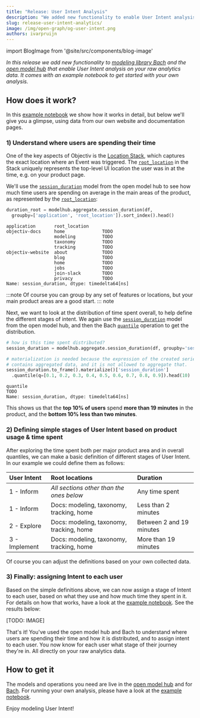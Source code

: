 ```yaml
---
title: "Release: User Intent Analysis"
description: "We added new functionality to enable User Intent analysis on your raw analytics data. See the example notebook to get started."
slug: release-user-intent-analytics/
image: /img/open-graph/og-user-intent.png
authors: ivarpruijn
---
```


<head>
  <meta property="og:title" content="Release: User Intent Analysis" />
</head>


import BlogImage from '@site/src/components/blog-image'

[example-notebook]: https://objectiv.io/docs/modeling/user_intent
[locations]: https://objectiv.io/docs/tracking/core-concepts/locations
[root_location]: https://objectiv.io/docs/taxonomy/reference/location-contexts/RootLocationContext/
[session_duration]: https://objectiv.io/docs/modeling/modelhub_api_reference/modelhub.Aggregate.session_duration/#modelhub-aggregate-session-duration
[quantile]: https://objectiv.io/docs/modeling/DataFrame/bach.DataFrame.quantile/#bach-dataframe-quantile
[model-hub]: https://objectiv.io/docs/modeling/
[bach]: https://objectiv.io/docs/modeling/bach

*In this release we add new functionality to [modeling library Bach][bach] and the [open model hub][model-hub] 
that enable User Intent analysis on your raw analytics data. It comes with an example notebook to get started 
with your own analysis.*

<!--truncate-->

## How does it work?

In this [example notebook][example-notebook] we show how it works in detail, but below we'll give you a 
glimpse, using data from our own website and documentation pages.

### 1) Understand where users are spending their time
One of the key aspects of Objectiv is the [Location Stack][locations], which captures the exact location 
where an Event was triggered. The [`root_location`][root_location] in the Stack uniquely represents the 
top-level UI location the user was in at the time, e.g. on your product page.

We'll use the [`session_duration`][session_duration] model from the open model hub to see how much time users 
are spending on average in the main areas of the product, as represented by the 
[`root_location`][root_location]:

```python
duration_root = modelhub.aggregate.session_duration(df, 
  groupby=['application', 'root_location']).sort_index().head()
```
```
application       root_location
objectiv-docs     home            	TODO
                  modeling        	TODO
                  taxonomy        	TODO
                  tracking        	TODO
objectiv-website  about           	TODO
                  blog            	TODO
                  home            	TODO
                  jobs            	TODO
                  join-slack      	TODO
                  privacy         	TODO
Name: session_duration, dtype: timedelta64[ns]
```

:::note
Of course you can group by any set of features or locations, but your main product areas are a good start.
::: note

Next, we want to look at the distribution of time spent overall, to help define the different stages of 
intent. We again use the [`session_duration`][session_duration] model from the open model hub, and then the 
Bach [`quantile`][quantile] operation to get the distribution.

```python
# how is this time spent distributed?
session_duration = modelhub.aggregate.session_duration(df, groupby='session_id')

# materialization is needed because the expression of the created series 
# contains aggregated data, and it is not allowed to aggregate that.
session_duration.to_frame().materialize()['session_duration']
  .quantile(q=[0.1, 0.2, 0.3, 0.4, 0.5, 0.6, 0.7, 0.8, 0.9]).head(10)
```
```
quantile
TODO
Name: session_duration, dtype: timedelta64[ns]
```

This shows us that the **top 10% of users** spend **more than 19 minutes** in the product, and the 
**bottom 10% less than two minutes**.

### 2) Defining simple stages of User Intent based on product usage & time spent
After exploring the time spent both per major product area and in overall quantiles, we can make a basic 
definition of different stages of User Intent. In our example we could define them as follows:

| User Intent   | Root locations                            | Duration
| :--           | :--                                       | :--           
| 1 - Inform    | *All sections other than the ones below*  | Any time spent
| 1 - Inform    | Docs: modeling, taxonomy, tracking, home  | Less than 2 minutes
| 2 - Explore   | Docs: modeling, taxonomy, tracking, home  | Between 2 and 19 minutes
| 3 - Implement | Docs: modeling, taxonomy, tracking, home  | More than 19 minutes

Of course you can adjust the definitions based on your own collected data. 

### 3) Finally: assigning Intent to each user
Based on the simple definitions above, we can now assign a stage of Intent to each user, based on what they 
use and how much time they spent in it. For details on how that works, have a look at the 
[example notebook][example-notebook]. See the results below:

[TODO: IMAGE]

That's it! You've used the open model hub and Bach to understand where users are spending their time and how 
it is distributed, and to assign intent to each user. You now know for each user what stage of their journey 
they're in. All directly on your raw analytics data.

## How to get it
The models and operations you need are live in the [open model hub][model-hub] and for [Bach][bach]. For 
running your own analysis, please have a look at the [example notebook][example-notebook].

Enjoy modeling User Intent!
